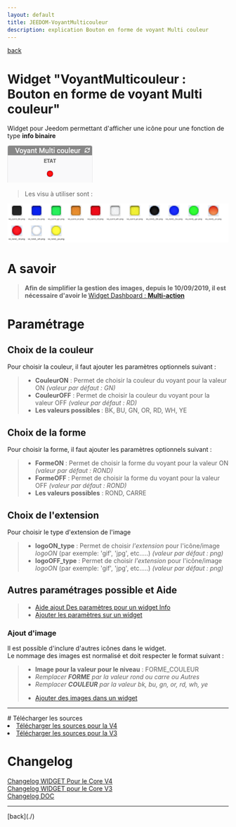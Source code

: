 ```yaml
---
layout: default
title: JEEDOM-VoyantMulticouleur
description: explication Bouton en forme de voyant Multi couleur
---
```

[back](./)
# Widget "VoyantMulticouleur : Bouton en forme de voyant Multi couleur"

Widget pour Jeedom permettant d'afficher une icône pour une fonction de type <b>info binaire</b>
<p><img src="../img/exemple/d/voyant_multicouleur.png" alt="Resultat" /></p>
<blockquote>
Les visu à utiliser sont :
</blockquote>

<p><img src="../img/VISUEL_JEEDOM_Voyant.png" alt="Visuels" /></p>

# A savoir
<blockquote>
<b>Afin de simplifier la gestion des images, depuis le 10/09/2019, il est nécessaire d'avoir le </b><a href="WIDGET_d_Multi_action_Defaut">Widget Dashboard : <b>Multi-action</b></a>
</blockquote>


# Paramétrage
## Choix de la couleur
Pour choisir la couleur, il faut ajouter les paramètres optionnels suivant :
<blockquote>
    <ul>
        <li><b>CouleurON</b> : Permet de choisir la couleur du voyant pour la valeur ON <i>(valeur par défaut : GN)</i></li>
        <li><b>CouleurOFF</b> : Permet de choisir la couleur du voyant pour la valeur OFF <i>(valeur par défaut : RD)</i></li>
        <li><b>Les valeurs possibles </b> : BK, BU, GN, OR, RD, WH, YE</li>
    </ul>
</blockquote>

## Choix de la forme
Pour choisir la forme, il faut ajouter les paramètres optionnels suivant :
<blockquote>
    <ul>
        <li><b>FormeON</b> : Permet de choisir la forme du voyant pour la valeur ON <i>(valeur par défaut : ROND)</i></li>
        <li><b>FormeOFF</b> : Permet de choisir la forme du voyant pour la valeur OFF <i>(valeur par défaut : ROND)</i></li>
        <li><b>Les valeurs possibles</b> : ROND, CARRE</li>
    </ul>
</blockquote>

## Choix de l'extension
Pour choisir le type d'extension de l'image
<blockquote>
    <ul>
        <li><b>logoON_type</b> : Permet de choisir <i>l'extension</i> pour l'icône/image <i>logoON</i> (par exemple: 'gif', 'jpg', etc.....)<i> (valeur par défaut : png)</i></li>
        <li><b>logoOFF_type</b> : Permet de choisir <i>l'extension</i> pour l'icône/image <i>logoON</i> (par exemple: 'gif', 'jpg', etc.....)<i> (valeur par défaut : png)</i></li>
    </ul>
</blockquote>

## Autres paramétrages possible et Aide
<blockquote>
    <ul>
        <li><a href="JEEDOM_AIDE_CONFIG_INFOS.html">Aide ajout Des paramètres pour un widget Info</a></li>
        <li><a href="JEEDOM_AIDE_PARA.html">Ajouter les paramètres sur un widget</a></li>
    </ul>
</blockquote>


### Ajout d'image
Il est possible d'inclure d'autres icônes dans le widget.<br/>
Le nommage des images est normalisé et doit respecter le format suivant :
<blockquote>
    <ul>
        <li><b>Image pour la valeur pour le niveau</b> : FORME_COULEUR</li>
        <li><i>Remplacer <b>FORME</b> par la valeur rond ou carre ou Autres</i></li>
        <li><i>Remplacer <b>COULEUR</b> par la valeur bk, bu, gn, or, rd, wh, ye</i></li>
    </ul>
    <ul>
        <li><a href="JEEDOM_AIDE_ADD_IMG.html">Ajouter des images dans un widget</a></li>
    </ul>
</blockquote>

<hr />
# Télécharger les sources

<li><a href="https://github.com/JEALG/JEEDOM-VoyantMulticouleur/tree/masterv4">Télécharger les sources pour la V4</a></li>
<li><a href="https://github.com/JEALG/JEEDOM-VoyantMulticouleur/tree/master">Télécharger les sources pour la V3</a></li>

# Changelog
<a href="https://github.com/JEALG/JEEDOM-VoyantMulticouleur/commits/masterv4">Changelog WIDGET Pour le Core V4</a><br/>
<a href="https://github.com/JEALG/JEEDOM-VoyantMulticouleur/commits/master">Changelog WIDGET pour le Core V3</a><br/>
<a href="https://github.com/JEALG/JEEDOM-Widget_JAG-doc/commits/master">Changelog DOC</a>


<hr />
[back](./)